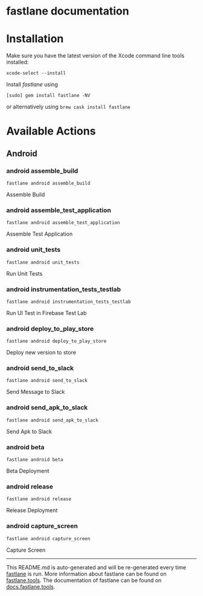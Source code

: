 fastlane documentation
================
# Installation

Make sure you have the latest version of the Xcode command line tools installed:

```
xcode-select --install
```

Install _fastlane_ using
```
[sudo] gem install fastlane -NV
```
or alternatively using `brew cask install fastlane`

# Available Actions
## Android
### android assemble_build
```
fastlane android assemble_build
```
Assemble Build
### android assemble_test_application
```
fastlane android assemble_test_application
```
Assemble Test Application
### android unit_tests
```
fastlane android unit_tests
```
Run Unit Tests
### android instrumentation_tests_testlab
```
fastlane android instrumentation_tests_testlab
```
Run UI Test in Firebase Test Lab
### android deploy_to_play_store
```
fastlane android deploy_to_play_store
```
Deploy new version to store
### android send_to_slack
```
fastlane android send_to_slack
```
Send Message to Slack
### android send_apk_to_slack
```
fastlane android send_apk_to_slack
```
Send Apk to Slack
### android beta
```
fastlane android beta
```
Beta Deployment
### android release
```
fastlane android release
```
Release Deployment
### android capture_screen
```
fastlane android capture_screen
```
Capture Screen

----

This README.md is auto-generated and will be re-generated every time [fastlane](https://fastlane.tools) is run.
More information about fastlane can be found on [fastlane.tools](https://fastlane.tools).
The documentation of fastlane can be found on [docs.fastlane.tools](https://docs.fastlane.tools).
